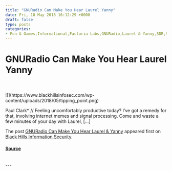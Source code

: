 ```yaml
---
title: "GNURadio Can Make You Hear Laurel Yanny"
date: Fri, 18 May 2018 16:12:29 +0000
draft: false
type: posts
categories: 
- Fun & Games,Informational,Factoria Labs,GNURadio,Laurel & Yanny,SDR,Software Defined Radio,Sound Experiments
---
```

# GNURadio Can Make You Hear Laurel Yanny

<br/>

<br/>
![](https://www.blackhillsinfosec.com/wp-content/uploads/2018/05/tipping_point.png)

Paul Clark\* // Feeling uncomfortably productive today? I’ve got a remedy for that, involving internet memes and signal processing. Come and waste a few minutes of your day with Laurel, \[…\]

The post [GNURadio Can Make You Hear Laurel & Yanny](https://www.blackhillsinfosec.com/gnuradio-can-make-you-hear-laurel-yanny/) appeared first on [Black Hills Information Security](https://www.blackhillsinfosec.com).

#### [Source](https://www.blackhillsinfosec.com/gnuradio-can-make-you-hear-laurel-yanny/)

<br/>
---
